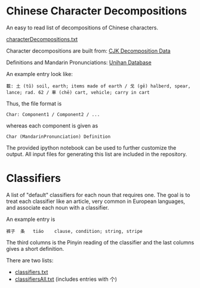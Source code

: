 # Chinese Character Decompositions

An easy to  read list of decompositions of Chinese characters.

[characterDecompositions.txt](dist/characterDecompositions.txt?raw=true)


Character decompositions are built from:
[CJK Decomposition Data](https://cjkdecomp.codeplex.com/)

Definitions and Mandarin Pronunciations:
[Unihan Database](http://unicode.org/charts/unihan.html)



An example entry look like:

```
載: 土 (tǔ) soil, earth; items made of earth / 戈 (gē) halberd, spear, lance; rad. 62 / 車 (chē) cart, vehicle; carry in cart
```

Thus, the file format is

```
Char: Component1 / Component2 / ...
```

whereas each component is given as

```
Char (MandarinPronunciation) Definition
```


The provided ipython notebook can be used to further customize the output.
All input files for generating this list are included in the repository.


# Classifiers

A list of "default" classifiers for each noun that requires one.
The goal is to treat each classifier like an article, very common in European languages, and associate each noun with a classifier.

An example entry is
```
裤子	条	tiáo	clause, condition; string, stripe
```
The third columns is the Pinyin reading of the classifier and the last columns gives a short definition.

There are two lists:
* [classifiers.txt](dist/classifiers.txt?raw=true)
* [classifiersAll.txt](dist/classifiersAll.txt?raw=true) (includes entries with 个)
